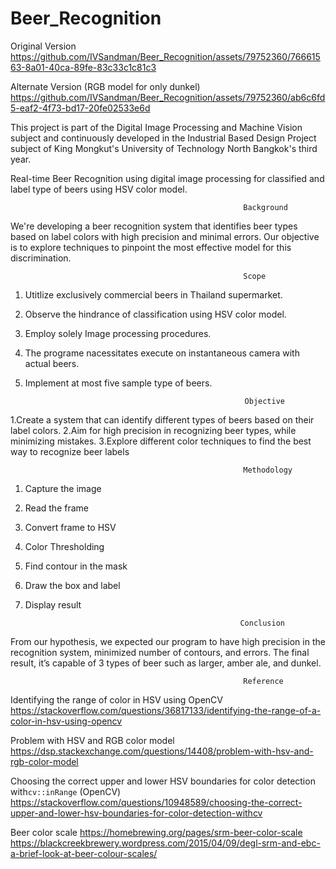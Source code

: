 # Beer_Recognition

Original Version
https://github.com/IVSandman/Beer_Recognition/assets/79752360/76661563-8a01-40ca-89fe-83c33c1c81c3


Alternate Version (RGB model for only dunkel)
https://github.com/IVSandman/Beer_Recognition/assets/79752360/ab6c6fd5-eaf2-4f73-bd17-20fe02533e6d



This project is part of the Digital Image Processing and Machine Vision subject and continuously developed in the Industrial Based Design Project subject of King Mongkut's University of Technology North Bangkok's third year.

Real-time Beer Recognition using digital image processing for classified and label type of beers using HSV color model.

                                                        Background
We're developing a beer recognition system that identifies beer types based on label colors with high 
precision and minimal errors. Our objective is to explore techniques to pinpoint the most effective model for 
this discrimination.

                                                        Scope
1. Utitlize exclusively commercial beers in Thailand supermarket. 
2. Observe the hindrance of classification using HSV color model. 
3. Employ solely Image processing procedures. 
4. The programe nacessitates execute on instantaneous camera with actual beers. 
5. Implement at most five sample type of beers.

                                                        Objective

1.Create a system that can identify different types of beers based on their label colors. 
2.Aim for high precision in recognizing beer types, while minimizing mistakes. 
3.Explore different color techniques to find the best way to recognize beer labels


                                                        Methodology
1.  Capture the image
2.  Read the frame
3.  Convert frame to HSV
4.  Color Thresholding
5.  Find contour in the mask
6.  Draw the box and label
7.  Display result

                                                        Conclusion
From our hypothesis, we expected our program to have high precision in the recognition system, minimized number of contours, and errors. The final result, it’s capable of 3 types of beer such as larger, amber ale, and dunkel.

                                                        Reference
Identifying the range of color in HSV using OpenCV
https://stackoverflow.com/questions/36817133/identifying-the-range-of-a-color-in-hsv-using-opencv

Problem with HSV and RGB color model
https://dsp.stackexchange.com/questions/14408/problem-with-hsv-and-rgb-color-model

Choosing the correct upper and lower HSV boundaries for color detection with`cv::inRange` (OpenCV)
https://stackoverflow.com/questions/10948589/choosing-the-correct-upper-and-lower-hsv-boundaries-for-color-detection-withcv

Beer color scale
https://homebrewing.org/pages/srm-beer-color-scale
https://blackcreekbrewery.wordpress.com/2015/04/09/degl-srm-and-ebc-a-brief-look-at-beer-colour-scales/
